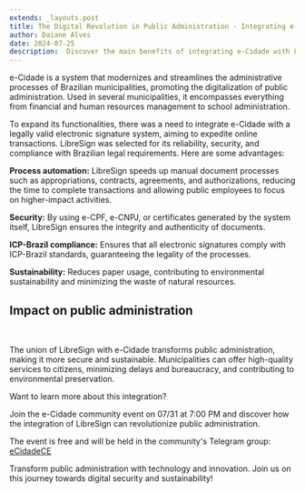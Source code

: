 ```yaml
---
extends: _layouts.post
title: The Digital Revolution in Public Administration - Integrating e-Cidade with LibreSign
author: Daiane Alves
date: 2024-07-25
description:  Discover the main benefits of integrating e-Cidade with LibreSign and see how this partnership is transforming the digitalization of municipalities, promoting agility, security, and sustainability.
---
```


e-Cidade is a system that modernizes and streamlines the administrative processes of Brazilian municipalities, promoting the digitalization of public administration. Used in several municipalities, it encompasses everything from financial and human resources management to school administration.

To expand its functionalities, there was a need to integrate e-Cidade with a legally valid electronic signature system, aiming to expedite online transactions. LibreSign was selected for its reliability, security, and compliance with Brazilian legal requirements. Here are some advantages:

**Process automation:** LibreSign speeds up manual document processes such as appropriations, contracts, agreements, and authorizations, reducing the time to complete transactions and allowing public employees to focus on higher-impact activities.

**Security:** By using e-CPF, e-CNPJ, or certificates generated by the system itself, LibreSign ensures the integrity and authenticity of documents.

**ICP-Brazil compliance:** Ensures that all electronic signatures comply with ICP-Brazil standards, guaranteeing the legality of the processes.

**Sustainability:** Reduces paper usage, contributing to environmental sustainability and minimizing the waste of natural resources.

## Impact on public administration

<br>

The union of LibreSign with e-Cidade transforms public administration, making it more secure and sustainable. Municipalities can offer high-quality services to citizens, minimizing delays and bureaucracy, and contributing to environmental preservation.

Want to learn more about this integration?

Join the e-Cidade community event on 07/31 at 7:00 PM and discover how the integration of LibreSign can revolutionize public administration.

The event is free and will be held in the community's Telegram group: [eCidadeCE](https://t.me/eCidadeCE)

Transform public administration with technology and innovation. Join us on this journey towards digital security and sustainability!
